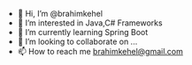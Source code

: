- 👋 Hi, I’m @brahimkehel
- 👀 I’m interested in Java,C# Frameworks
- 🌱 I’m currently learning Spring Boot
- 💞️ I’m looking to collaborate on ...
- 📫 How to reach me brahimkehel@gmail.com

<!---
brahimkehel/brahimkehel is a ✨ special ✨ repository because its `README.md` (this file) appears on your GitHub profile.
You can click the Preview link to take a look at your changes.
--->

